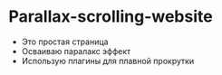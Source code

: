 # Parallax-scrolling-website
- Это простая страница
- Осваиваю паралакс эффект
- Использую плагины для плавной прокрутки

